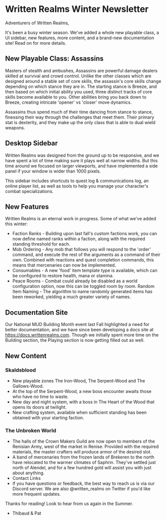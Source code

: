# Written Realms Winter Newsletter

Adventurers of Written Realms,

It's been a busy winter season. We've added a whole new playable class, a UI sidebar, new features, more content, and a brand-new documentation site! Read on for more details.

## New Playable Class: Assassins

Masters of stealth and ambushes, Assassins are powerful damage dealers skilled at survival and crowd control. Unlike the other classes which are designed around a stable set of core skills, the assassin's core skills change depending on which stance they are in. The starting stance is Breeze, and then based on which initial ability you used, three distinct tracks of core skills become available to you. Other abilities bring you back down to Breeze, creating intricate 'opener' vs 'closer' move dynamics.

Assassins thus spend much of their time dancing from stance to stance, finessing their way through the challenges that meet them. Their primary stat is dexterity, and they make up the only class that is able to dual wield weapons.

## Desktop Sidebar

Written Realms was designed from the ground up to be responsive, and we have spent a lot of time making sure it plays well at narrow widths. But this time around we focused on larger viewports, and have implemented a side panel if your window is wider than 1000 pixels.

This sidebar includes shortcuts to quest log & communications log, an online player list, as well as tools to help you manage your character's combat specializations.

## New Features

Written Realms is an eternal work in progress. Some of what we've added this winter:

- Faction Ranks - Building upon last fall's custom factions work, you can now define named ranks within a faction, along with the required standing threshold for each.
- Mob Ordering - Any mob that follows you will respond to the 'order' command, and execute the rest of the arguments as a command of their own. Combined with reactions and quest completion commands, this means that mercenaries can now be implemented.
- Consumables - A new 'food' item template type is available, which can be configured to restore health, mana or stamina.
- Peace Rooms - Combat could already be disabled as a world configuration option, now this can be toggled room by room.
  Random Item Naming - The algorithm to name randomly generated items has been reworked, yielding a much greater variety of names.

## Documentation Site

Our National MUD Building Month event last Fall highlighted a need for better documentation, and we have since been developing a docs site at https://docs.writtenrealms.com. Though we initially spent more time on the Building section, the Playing section is now getting filled out as well.

## New Content

### Skaldsblood

- New playable zones The Iron-Wood, The Serpent-Wood and The Gallows-Wood.
- At the top of the Serpent-Wood, a new boss encounter awaits those who have no time to waste.
- New day and night system, with a boss in The Heart of the Wood that opens its doors at twilight.
- New crafting system, available when sufficient standing has been obtained with your starting faction.

### The Unbroken World

- The halls of the Crown Makers Guild are now open to members of the Renisian Army, west of the market in Renise. Provided with the required materials, the master crafters will produce armor of the desired slot.
- A band of mercenaries from the frozen lands of Brekeren to the north have relocated to the warmer climates of Saphrin. They've settled just north of Alendel, and for a few hundred gold will assist you with just about anything.
- Contact Links
- If you have questions or feedback, the best way to reach us is via our Discord server. We are also @written_realms on Twitter if you'd like more frequent updates.

Thanks for reading! Look to hear from us again in the Summer.

- Thibaud & Pat
